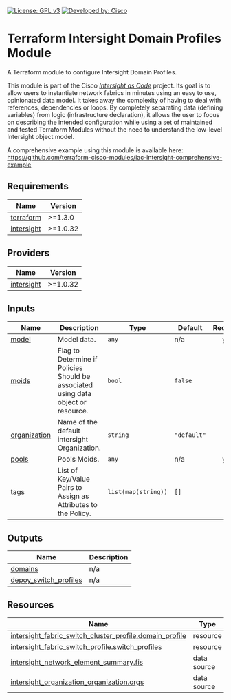 <!-- BEGIN_TF_DOCS -->
[![License: GPL v3](https://img.shields.io/badge/License-GPLv3-blue.svg)](https://www.gnu.org/licenses/gpl-3.0)
[![Developed by: Cisco](https://img.shields.io/badge/Developed%20by-Cisco-blue)](https://developer.cisco.com)

# Terraform Intersight Domain Profiles Module

A Terraform module to configure Intersight Domain Profiles.

This module is part of the Cisco [*Intersight as Code*](https://cisco.com/go/intersightascode) project. Its goal is to allow users to instantiate network fabrics in minutes using an easy to use, opinionated data model. It takes away the complexity of having to deal with references, dependencies or loops. By completely separating data (defining variables) from logic (infrastructure declaration), it allows the user to focus on describing the intended configuration while using a set of maintained and tested Terraform Modules without the need to understand the low-level Intersight object model.

A comprehensive example using this module is available here: https://github.com/terraform-cisco-modules/iac-intersight-comprehensive-example

## Requirements

| Name | Version |
|------|---------|
| <a name="requirement_terraform"></a> [terraform](#requirement\_terraform) | >=1.3.0 |
| <a name="requirement_intersight"></a> [intersight](#requirement\_intersight) | >=1.0.32 |
## Providers

| Name | Version |
|------|---------|
| <a name="provider_intersight"></a> [intersight](#provider\_intersight) | >=1.0.32 |
## Inputs

| Name | Description | Type | Default | Required |
|------|-------------|------|---------|:--------:|
| <a name="input_model"></a> [model](#input\_model) | Model data. | `any` | n/a | yes |
| <a name="input_moids"></a> [moids](#input\_moids) | Flag to Determine if Policies Should be associated using data object or resource. | `bool` | `false` | no |
| <a name="input_organization"></a> [organization](#input\_organization) | Name of the default intersight Organization. | `string` | `"default"` | no |
| <a name="input_pools"></a> [pools](#input\_pools) | Pools Moids. | `any` | n/a | yes |
| <a name="input_tags"></a> [tags](#input\_tags) | List of Key/Value Pairs to Assign as Attributes to the Policy. | `list(map(string))` | `[]` | no |
## Outputs

| Name | Description |
|------|-------------|
| <a name="output_domains"></a> [domains](#output\_domains) | n/a |
| <a name="output_depoy_switch_profiles"></a> [depoy\_switch\_profiles](#output\_depoy\_switch\_profiles) | n/a |
## Resources

| Name | Type |
|------|------|
| [intersight_fabric_switch_cluster_profile.domain_profile](https://registry.terraform.io/providers/CiscoDevNet/intersight/latest/docs/resources/fabric_switch_cluster_profile) | resource |
| [intersight_fabric_switch_profile.switch_profiles](https://registry.terraform.io/providers/CiscoDevNet/intersight/latest/docs/resources/fabric_switch_profile) | resource |
| [intersight_network_element_summary.fis](https://registry.terraform.io/providers/CiscoDevNet/intersight/latest/docs/data-sources/network_element_summary) | data source |
| [intersight_organization_organization.orgs](https://registry.terraform.io/providers/CiscoDevNet/intersight/latest/docs/data-sources/organization_organization) | data source |
<!-- END_TF_DOCS -->